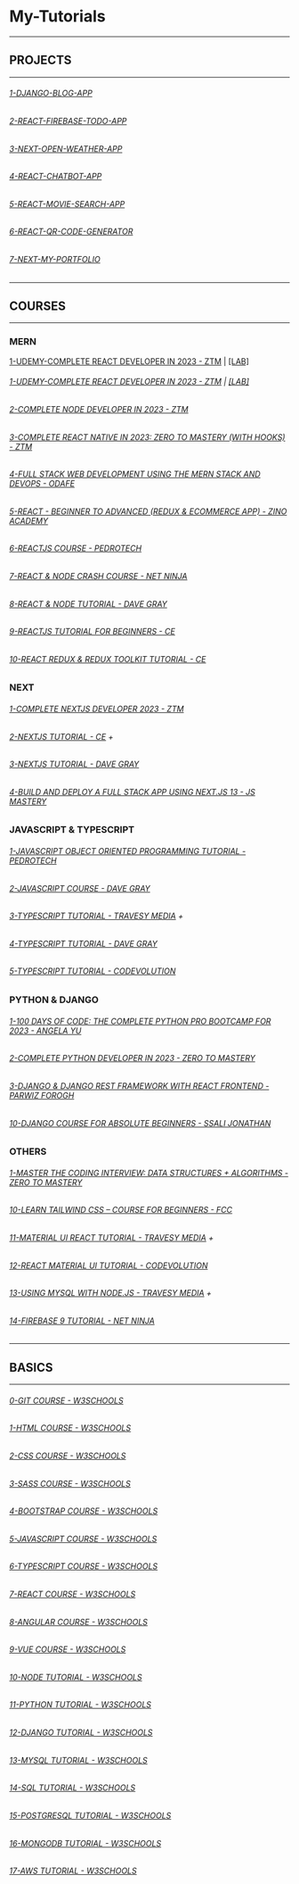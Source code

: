 # My-Tutorials

---

## PROJECTS

---

###### [1-DJANGO-BLOG-APP](https://github.com/omeatai/Django-Blog-App)

###### [2-REACT-FIREBASE-TODO-APP](https://github.com/omeatai/Firebase-Todo-App)

###### [3-NEXT-OPEN-WEATHER-APP](https://github.com/omeatai/open-weather-app)

###### [4-REACT-CHATBOT-APP](https://github.com/omeatai/ChatBot-API)

###### [5-REACT-MOVIE-SEARCH-APP](https://github.com/omeatai/Movie-search-app)

###### [6-REACT-QR-CODE-GENERATOR](https://github.com/omeatai/QRcode-Generator)

###### [7-NEXT-MY-PORTFOLIO](https://github.com/omeatai/next-project-my-portfolio)

---

## COURSES

---

### MERN

[1-UDEMY-COMPLETE REACT DEVELOPER IN 2023 - ZTM](https://www.udemy.com/course/complete-react-developer-zero-to-mastery/) | [[LAB]](/courses/mern/1.md)

###### [1-UDEMY-COMPLETE REACT DEVELOPER IN 2023 - ZTM](https://www.udemy.com/course/complete-react-developer-zero-to-mastery/) | [[LAB]](/courses/mern/1.md)

###### [2-COMPLETE NODE DEVELOPER IN 2023 - ZTM](/courses/mern/2.md)

###### [3-COMPLETE REACT NATIVE IN 2023: ZERO TO MASTERY (WITH HOOKS) - ZTM](/courses/mern/3.md)

###### [4-FULL STACK WEB DEVELOPMENT USING THE MERN STACK AND DEVOPS - ODAFE](/courses/mern/4.md)

###### [5-REACT - BEGINNER TO ADVANCED (REDUX & ECOMMERCE APP) - ZINO ACADEMY](/courses/mern/5.md)

###### [6-REACTJS COURSE - PEDROTECH](/courses/mern/6.md)

###### [7-REACT & NODE CRASH COURSE - NET NINJA](/courses/mern/7.md)

###### [8-REACT & NODE TUTORIAL - DAVE GRAY](/courses/mern/8.md)

###### [9-REACTJS TUTORIAL FOR BEGINNERS - CE](/courses/mern/9.md)

###### [10-REACT REDUX & REDUX TOOLKIT TUTORIAL - CE](/courses/mern/10.md)

### NEXT

###### [1-COMPLETE NEXTJS DEVELOPER 2023 - ZTM](/courses/next/1.md)

###### [2-NEXTJS TUTORIAL - CE](/courses/next/2.md) +

###### [3-NEXTJS TUTORIAL - DAVE GRAY](/courses/next/3.md)

###### [4-BUILD AND DEPLOY A FULL STACK APP USING NEXT.JS 13 - JS MASTERY](/courses/next/4.md)

### JAVASCRIPT & TYPESCRIPT

###### [1-JAVASCRIPT OBJECT ORIENTED PROGRAMMING TUTORIAL - PEDROTECH](/courses/js/1.md)

###### [2-JAVASCRIPT COURSE - DAVE GRAY](/courses/js/2.md)

###### [3-TYPESCRIPT TUTORIAL - TRAVESY MEDIA](/courses/js/3.md) +

###### [4-TYPESCRIPT TUTORIAL - DAVE GRAY](/courses/js/4.md)

###### [5-TYPESCRIPT TUTORIAL - CODEVOLUTION](/courses/js/5.md)

### PYTHON & DJANGO

###### [1-100 DAYS OF CODE: THE COMPLETE PYTHON PRO BOOTCAMP FOR 2023 - ANGELA YU](/courses/python/1.md)

###### [2-COMPLETE PYTHON DEVELOPER IN 2023 - ZERO TO MASTERY](/courses/python/2.md)

###### [3-DJANGO & DJANGO REST FRAMEWORK WITH REACT FRONTEND - PARWIZ FOROGH](/courses/python/3.md)

###### [10-DJANGO COURSE FOR ABSOLUTE BEGINNERS - SSALI JONATHAN](/courses/python/4.md)

### OTHERS

###### [1-MASTER THE CODING INTERVIEW: DATA STRUCTURES + ALGORITHMS - ZERO TO MASTERY](/courses/others/1.md)

###### [10-LEARN TAILWIND CSS – COURSE FOR BEGINNERS - FCC](/courses/others/10.md)

###### [11-MATERIAL UI REACT TUTORIAL - TRAVESY MEDIA](/courses/others/11.md) +

###### [12-REACT MATERIAL UI TUTORIAL - CODEVOLUTION](/courses/others/12.md)

###### [13-USING MYSQL WITH NODE.JS - TRAVESY MEDIA](/courses/others/13.md) +

###### [14-FIREBASE 9 TUTORIAL - NET NINJA](/courses/others/14.md)


---

## BASICS

---

###### [0-GIT COURSE - W3SCHOOLS](https://www.w3schools.com/git/default.asp)

###### [1-HTML COURSE - W3SCHOOLS](https://www.w3schools.com/html/default.asp)

###### [2-CSS COURSE - W3SCHOOLS](https://www.w3schools.com/css/default.asp)

###### [3-SASS COURSE - W3SCHOOLS](https://www.w3schools.com/sass/default.asp)

###### [4-BOOTSTRAP COURSE - W3SCHOOLS](https://www.w3schools.com/bootstrap5/index.php)

###### [5-JAVASCRIPT COURSE - W3SCHOOLS](https://www.w3schools.com/js/default.asp)

###### [6-TYPESCRIPT COURSE - W3SCHOOLS](https://www.w3schools.com/typescript/index.php)

###### [7-REACT COURSE - W3SCHOOLS](https://www.w3schools.com/react/default.asp)

###### [8-ANGULAR COURSE - W3SCHOOLS](https://www.w3schools.com/angular/default.asp)

###### [9-VUE COURSE - W3SCHOOLS](https://www.w3schools.com/vue/index.php)

###### [10-NODE TUTORIAL - W3SCHOOLS](https://www.w3schools.com/nodejs/default.asp)

###### [11-PYTHON TUTORIAL - W3SCHOOLS](https://www.w3schools.com/python/default.asp)

###### [12-DJANGO TUTORIAL - W3SCHOOLS](https://www.w3schools.com/django/index.php)

###### [13-MYSQL TUTORIAL - W3SCHOOLS](https://www.w3schools.com/mysql/default.asp)

###### [14-SQL TUTORIAL - W3SCHOOLS](https://www.w3schools.com/sql/default.asp)

###### [15-POSTGRESQL TUTORIAL - W3SCHOOLS](https://www.w3schools.com/postgresql/index.php)

###### [16-MONGODB TUTORIAL - W3SCHOOLS](https://www.w3schools.com/mongodb/index.php)

###### [17-AWS TUTORIAL - W3SCHOOLS](https://www.w3schools.com/aws/index.php)